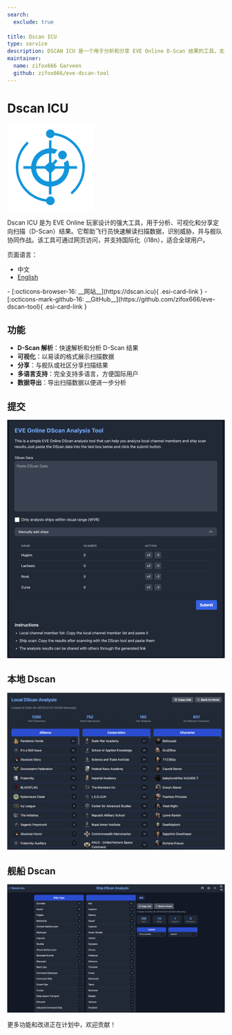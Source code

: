 ```yaml
---
search:
  exclude: true

title: Dscan ICU
type: service
description: DSCAN ICU 是一个用于分析和分享 EVE Online D-Scan 结果的工具，支持多语言。
maintainer:
  name: zifox666 Garveen
  github: zifox666/eve-dscan-tool
---
```


# Dscan ICU

![](dscan-icu-ico.ico)

Dscan ICU 是为 EVE Online 玩家设计的强大工具，用于分析、可视化和分享定向扫描（D-Scan）结果。它帮助飞行员快速解读扫描数据，识别威胁，并与舰队协同作战。该工具可通过网页访问，并支持国际化（i18n），适合全球用户。

页面语言：

- 中文
- [English](index.md)

<div class="grid cards" markdown>
- [:octicons-browser-16: __网站__](https://dscan.icu){ .esi-card-link }
- [:octicons-mark-github-16: __GitHub__](https://github.com/zifox666/eve-dscan-tool){ .esi-card-link }
</div>

## 功能

- **D-Scan 解析**：快速解析和分析 D-Scan 结果
- **可视化**：以易读的格式展示扫描数据
- **分享**：与舰队或社区分享扫描结果
- **多语言支持**：完全支持多语言，方便国际用户
- **数据导出**：导出扫描数据以便进一步分析

## 提交

![](dscan-icu-submit.png)

## 本地 Dscan

![](dscan-icu-local.png)

## 舰船 Dscan

![](dscan-icu-ship.png)

更多功能和改进正在计划中，欢迎贡献！